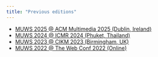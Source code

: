 ```yaml
---
title: "Previous editions"
---
```


- [MUWS 2025 @ ACM Multimedia 2025 (Dublin, Ireland) ](/previous/2025)
- [MUWS 2024 @ ICMR 2024 (Phuket, Thailand) ](/previous/2024)
- [MUWS 2023 @ CIKM 2023 (Birmingham, UK)](/previous/2023)
- [MUWS 2022 @ The Web Conf 2022 (Online)](/previous/2022)